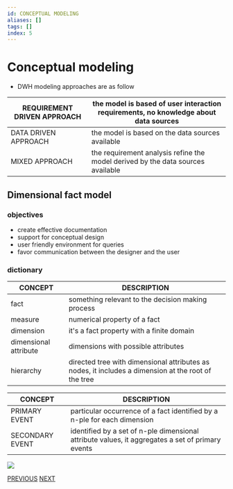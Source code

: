 ```yaml
---
id: CONCEPTUAL MODELING
aliases: []
tags: []
index: 5
---
```


# Conceptual modeling

- DWH modeling approaches are as follow

| REQUIREMENT DRIVEN APPROACH | the model is based of user interaction requirements, no knowledge about data sources |
|-----------------------------|--------------------------------------------------------------------------------------|
| DATA DRIVEN APPROACH        | the model is based on the data sources available                                     |
| MIXED APPROACH              | the requirement analysis refine the model derived by the data sources available      |

## Dimensional fact model

### objectives

- create effective documentation
- support for conceptual design
- user friendly environment for queries
- favor communication between the designer and the user

### dictionary

| CONCEPT               | DESCRIPTION                                                                                          |
|-----------------------|------------------------------------------------------------------------------------------------------|
| fact                  | something relevant to the decision making process                                                    |
| measure               | numerical property of a fact                                                                         |
| dimension             | it's a fact property with a finite domain                                                            |
| dimensional attribute | dimensions with possible attributes                                                                  |
| hierarchy             | directed tree with dimensional attributes as nodes, it includes a dimension at the root of the tree  |

| CONCEPT         | DESCRIPTION                                                                                      |
|-----------------|--------------------------------------------------------------------------------------------------|
| PRIMARY EVENT   | particular occurrence of a fact identified by a n-ple for each dimension                         |
| SECONDARY EVENT | identified by a set of n-ple dimensional attribute values, it aggregates a set of primary events |


![](datamining/Pasted_image_20231010165953.png)


[PREVIOUS](DATA_WAREHOUSE_ARCHITECTURES.md) [NEXT](datamining/CRISP_DM_METHODOLOGY.md)
